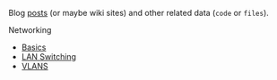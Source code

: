 Blog [posts](http://jreisinger.blogspot.sk) (or maybe wiki sites) and other related data (`code` or `files`).

Networking

 * [Basics](https://github.com/jreisinger/blog/blob/master/posts/01_net_basics.md)
 * [LAN Switching](https://github.com/jreisinger/blog/blob/master/posts/02_switching.md)
 * [VLANS](https://github.com/jreisinger/blog/blob/master/posts/vlans.md)
